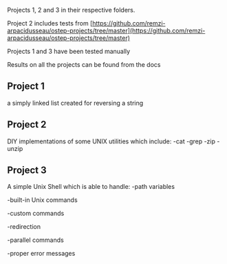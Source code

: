 Projects 1, 2 and 3 in their respective folders.

Project 2 includes tests from [https://github.com/remzi-arpacidusseau/ostep-projects/tree/master](https://github.com/remzi-arpacidusseau/ostep-projects/tree/master)

Projects 1 and 3 have been tested manually

Results on all the projects can be found from the docs




## Project 1

a simply linked list created for reversing a string

## Project 2

DIY implementations of some UNIX utilities which include:
 -cat
 -grep
 -zip
 -unzip

## Project 3

A simple Unix Shell which is able to handle:
  -path variables
  
  -built-in Unix commands
  
  -custom commands
  
  -redirection
 
  -parallel commands
  
  -proper error messages
